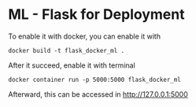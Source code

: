 # ML - Flask for Deployment

To enable it with docker, you can enable it with

```
docker build -t flask_docker_ml .
```

After it succeed, enable it with terminal

```
docker container run -p 5000:5000 flask_docker_ml
```

Afterward, this can be accessed in http://127.0.0.1:5000
